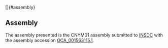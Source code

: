 []{#assembly}

Assembly
--------

The assembly presented is the CNYM01 assembly submitted to
[INSDC](http://www.insdc.org) with the assembly accession
[GCA\_001563115.1](http://www.ebi.ac.uk/ena/data/view/GCA_001563115.1).

